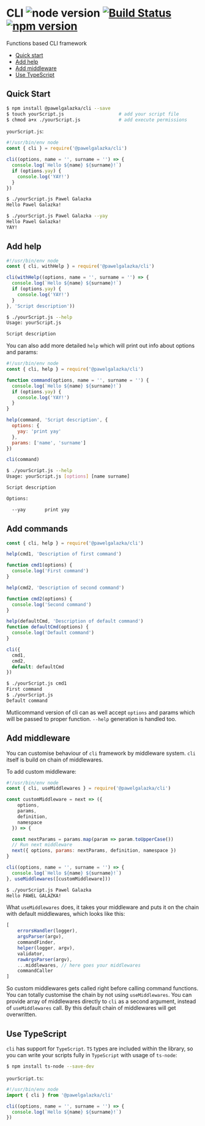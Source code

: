 # CLI ![node version](https://img.shields.io/node/v/%40pawelgalazka%2Fcli.svg) [![Build Status](https://travis-ci.org/pawelgalazka/cli.svg?branch=master)](https://travis-ci.org/pawelgalazka/cli) [![npm version](https://badge.fury.io/js/%40pawelgalazka%2Fcli.svg)](https://badge.fury.io/js/%40pawelgalazka%2Fcli)
Functions based CLI framework

- [Quick start](#quick-start)
- [Add help](#add-help)
- [Add middleware](#add-middleware)
- [Use TypeScript](#use-typescript)

## Quick Start

```sh
$ npm install @pawelgalazka/cli --save
$ touch yourScript.js                    # add your script file
$ chmod a+x ./yourScript.js              # add execute permissions
```

`yourScript.js`:
```js
#!/usr/bin/env node
const { cli } = require('@pawelgalazka/cli')

cli((options, name = '', surname = '') => {
  console.log(`Hello ${name} ${surname}!`)
  if (options.yay) {
    console.log('YAY!')
  }
})
```

```sh
$ ./yourScript.js Pawel Galazka
Hello Pawel Galazka!
```

```sh
$ ./yourScript.js Pawel Galazka --yay
Hello Pawel Galazka!
YAY!
```

## Add help

```js
#!/usr/bin/env node
const { cli, withHelp } = require('@pawelgalazka/cli')

cli(withHelp((options, name = '', surname = '') => {
  console.log(`Hello ${name} ${surname}!`)
  if (options.yay) {
    console.log('YAY!')
  }
}, 'Script description'))
```

```sh
$ ./yourScript.js --help
Usage: yourScript.js

Script description
```

You can also add more detailed `help` which will print out info
about options and params:

```js
#!/usr/bin/env node
const { cli, help } = require('@pawelgalazka/cli')

function command(options, name = '', surname = '') {
  console.log(`Hello ${name} ${surname}!`)
  if (options.yay) {
    console.log('YAY!')
  }  
}

help(command, 'Script description', {
  options: {
    yay: 'print yay'
  },
  params: ['name', 'surname']
})

cli(command)
```

```sh
$ ./yourScript.js --help
Usage: yourScript.js [options] [name surname]

Script description

Options:

  --yay       print yay
```

## Add commands

```js
const { cli, help } = require('@pawelgalazka/cli')

help(cmd1, 'Description of first command')

function cmd1(options) {
  console.log('First command')
}

help(cmd2, 'Description of second command')

function cmd2(options) {
  console.log('Second command')
}

help(defaultCmd, 'Description of default command')
function defaultCmd(options) {
  console.log('Default command')
}

cli({
  cmd1,
  cmd2,
  default: defaultCmd
})
```

```sh
$ ./yourScript.js cmd1
First command
$ ./yourScript.js
Default command
```

Mutlicommand version of cli can as well accept `options` and params which
will be passed to proper function. `--help` generation is handled too.

## Add middleware

You can customise behaviour of `cli` framework by middleware system. `cli`
itself is build on chain of middlewares.

To add custom middleware:

```js
#!/usr/bin/env node
const { cli, useMiddlewares } = require('@pawelgalazka/cli')

const customMiddleware = next => ({ 
    options, 
    params, 
    definition, 
    namespace
  }) => {

  const nextParams = params.map(param => param.toUpperCase())
  // Run next middleware
  next({ options, params: nextParams, definition, namespace })
}

cli((options, name = '', surname = '') => {
  console.log(`Hello ${name} ${surname}!`)
}, useMiddlewares([customMiddleware]))
```

```sh
$ ./yourScript.js Pawel Galazka
Hello PAWEL GALAZKA!
```

What `useMiddlewares` does, it takes your middleware and puts it on the chain
with default middlewares, which looks like this:

```js
[
    errorsHandler(logger),
    argsParser(argv),
    commandFinder,
    helper(logger, argv),
    validator,
    rawArgsParser(argv),
    ...middlewares, // here goes your middlewares
    commandCaller
]
```

So custom middlewares gets called right before calling command functions. You
can totally customise the chain by not using `useMiddlewares`. You can provide array
of middlewares directly to `cli` as a second argument, instead of `useMiddlewares` call.
By this default chain of middlewares will get overwritten.

## Use TypeScript

`cli` has support for `TypeScript`. `TS` types are included within the
library, so you can write your scripts fully in `TypeScript` with usage
of `ts-node`:

```sh
$ npm install ts-node --save-dev
```

`yourScript.ts`:
```ts
#!/usr/bin/env node
import { cli } from '@pawelgalazka/cli'

cli((options, name = '', surname = '') => {
  console.log(`Hello ${name} ${surname}!`)
})
```
